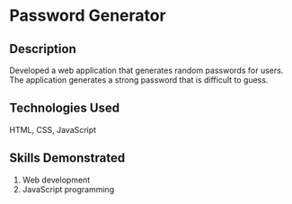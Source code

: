 # Password Generator
## Description
  Developed a web application that generates random passwords for users.
  The application generates a strong password that is difficult to guess.
## Technologies Used
  HTML, CSS, JavaScript
## Skills Demonstrated
  1. Web development
  2. JavaScript programming
